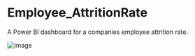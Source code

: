 # Employee_AttritionRate
A Power BI dashboard for a companies employee attrition rate.

![image](https://github.com/shubham0730/Employee_AttritionRate/assets/71088263/165d469c-4cb9-4810-8cc6-7b8a7bfe8dff)
